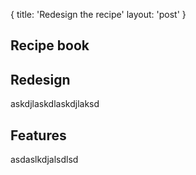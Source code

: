 {
  title: 'Redesign the recipe'
  layout: 'post'
}


## Recipe book

<!--more-->

## Redesign

askdjlaskdlaskdjlaksd

## Features

asdaslkdjalsdlsd
